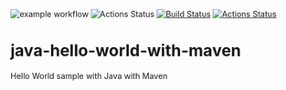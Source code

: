 ![example workflow](https://github.com/enlena615/java-hello-world-with-maven/actions/workflows/maven.yml/badge.svg) 
![Actions Status](https://github.com/enlena615/java-hello-world-with-maven/actions/workflows/maven.yml/badge.svg)
[![Build Status](https://ci.spring.io/api/v1/teams/spring-framework/pipelines/spring-framework-5.3.x/jobs/build/badge)](https://ci.spring.io/teams/spring-framework/pipelines/spring-framework-5.3.x?groups=Build")
[![Actions Status](https://github.com/enlena615/java-hello-world-with-maven/actions/workflows/maven.yml/badge.svg)](https://github.com/enlena615/java-hello-world-with-maven/actions)


# java-hello-world-with-maven
Hello World sample with Java with Maven
